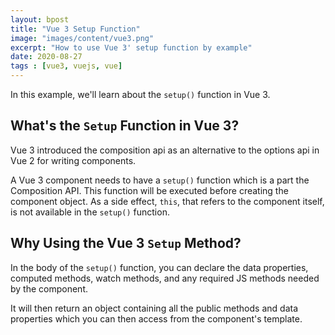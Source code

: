```yaml
---
layout: bpost
title: "Vue 3 Setup Function"
image: "images/content/vue3.png"
excerpt: "How to use Vue 3' setup function by example"
date: 2020-08-27
tags : [vue3, vuejs, vue]
---
```


In this example, we'll learn about the `setup()` function in Vue 3.


## What's the `Setup` Function in Vue 3?

Vue 3 introduced the composition api as an alternative to the options api in Vue 2 for writing components.

A Vue 3 component needs to have a `setup()` function which is a part the Composition API. This function will be executed before creating the component object. As a side effect, `this`, that refers to the component itself, is not available in the `setup()` function.

## Why Using the Vue 3 `Setup` Method?

In the body of the `setup()` function, you can declare the data properties, computed methods, watch methods, and any required JS methods needed by the component. 

It will then return an object containing all the public methods and data properties which you can then access from the component's template.